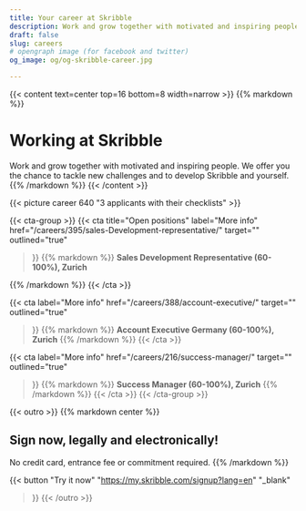 ```yaml
---
title: Your career at Skribble
description: Work and grow together with motivated and inspiring people. We offer you the chance to tackle new challenges and to develop Skribble and yourself.
draft: false
slug: careers
# opengraph image (for facebook and twitter)
og_image: og/og-skribble-career.jpg

---
```


{{< content text=center top=16 bottom=8 width=narrow >}}
{{% markdown %}}
# Working at Skribble
Work and grow together with motivated and inspiring people.
We offer you the chance to tackle new challenges
and to develop Skribble and yourself.
{{% /markdown %}}
{{< /content >}}

{{< picture career 640 "3 applicants with their checklists" >}}

{{< cta-group >}}
{{< cta
  title="Open positions"
  label="More info"
  href="/careers/395/sales-Development-representative/"
  target=""
  outlined="true"
>}}
{{% markdown %}}
**Sales Development Representative (60-100%), Zurich**

{{% /markdown %}}
{{< /cta >}}

{{< cta
  label="More info"
  href="/careers/388/account-executive/"
  target=""
  outlined="true"
>}}
{{% markdown %}}
**Account Executive Germany (60-100%), Zurich**
{{% /markdown %}}
{{< /cta >}}

{{< cta
  label="More info"
  href="/careers/216/success-manager/"
  target=""
  outlined="true"
>}}
{{% markdown %}}
**Success Manager (60-100%), Zurich**
{{% /markdown %}}
{{< /cta >}}
{{< /cta-group >}}

[//]: # (--------------------------------------------------------------------------------------------------------------)

{{< outro >}}
{{% markdown center %}}
## Sign now, legally and electronically!
No credit card, entrance fee or commitment required.
{{% /markdown %}}

{{< button
  "Try it now"
  "https://my.skribble.com/signup?lang=en"
  "_blank"
>}}
{{< /outro >}}

